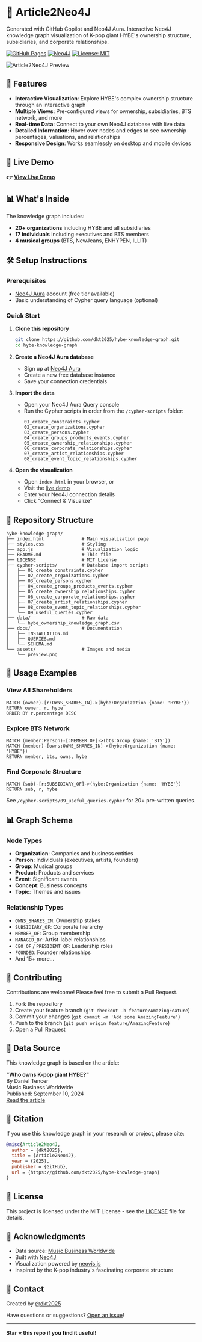 # 🎵 Article2Neo4J

Generated with GitHub Copilot and Neo4J Aura. Interactive Neo4J knowledge graph visualization of K-pop giant HYBE's ownership structure, subsidiaries, and corporate relationships.

[![GitHub Pages](https://img.shields.io/badge/demo-live-success)](https://dkt2025.github.io/Article2Neo4J/)
[![Neo4J](https://img.shields.io/badge/database-Neo4J-blue)](https://neo4j.com/)
[![License: MIT](https://img.shields.io/badge/License-MIT-yellow.svg)](https://opensource.org/licenses/MIT)

![Article2Neo4J Preview](assets/preview.png)

## 🌟 Features

- **Interactive Visualization**: Explore HYBE's complex ownership structure through an interactive graph
- **Multiple Views**: Pre-configured views for ownership, subsidiaries, BTS network, and more
- **Real-time Data**: Connect to your own Neo4J database with live data
- **Detailed Information**: Hover over nodes and edges to see ownership percentages, valuations, and relationships
- **Responsive Design**: Works seamlessly on desktop and mobile devices

## 🚀 Live Demo

**👉 [View Live Demo](https://dkt2025.github.io/Article2Neo4J/)**

## 📊 What's Inside

The knowledge graph includes:

- **20+ organizations** including HYBE and all subsidiaries
- **17 individuals** including executives and BTS members
- **4 musical groups** (BTS, NewJeans, ENHYPEN, ILLIT)


## 🛠️ Setup Instructions

### Prerequisites

- [Neo4J Aura](https://neo4j.com/cloud/aura-free/) account (free tier available)
- Basic understanding of Cypher query language (optional)

### Quick Start

1. **Clone this repository**
   ```bash
   git clone https://github.com/dkt2025/hybe-knowledge-graph.git
   cd hybe-knowledge-graph
   ```

2. **Create a Neo4J Aura database**
   - Sign up at [Neo4J Aura](https://neo4j.com/cloud/aura-free/)
   - Create a new free database instance
   - Save your connection credentials

3. **Import the data**
   - Open your Neo4J Aura Query console
   - Run the Cypher scripts in order from the `/cypher-scripts` folder:
     ```
     01_create_constraints.cypher
     02_create_organizations.cypher
     03_create_persons.cypher
     04_create_groups_products_events.cypher
     05_create_ownership_relationships.cypher
     06_create_corporate_relationships.cypher
     07_create_artist_relationships.cypher
     08_create_event_topic_relationships.cypher
     ```

4. **Open the visualization**
   - Open `index.html` in your browser, or
   - Visit the [live demo](https://dkt2025.github.io/Article2Neo4J/)
   - Enter your Neo4J connection details
   - Click "Connect & Visualize"

## 📁 Repository Structure

```
hybe-knowledge-graph/
├── index.html              # Main visualization page
├── styles.css              # Styling
├── app.js                  # Visualization logic
├── README.md               # This file
├── LICENSE                 # MIT License
├── cypher-scripts/         # Database import scripts
│   ├── 01_create_constraints.cypher
│   ├── 02_create_organizations.cypher
│   ├── 03_create_persons.cypher
│   ├── 04_create_groups_products_events.cypher
│   ├── 05_create_ownership_relationships.cypher
│   ├── 06_create_corporate_relationships.cypher
│   ├── 07_create_artist_relationships.cypher
│   ├── 08_create_event_topic_relationships.cypher
│   └── 09_useful_queries.cypher
├── data/                   # Raw data
│   └── hybe_ownership_knowledge_graph.csv
├── docs/                   # Documentation
│   ├── INSTALLATION.md
│   ├── QUERIES.md
│   └── SCHEMA.md
└── assets/                 # Images and media
    └── preview.png
```

## 🎯 Usage Examples

### View All Shareholders
```cypher
MATCH (owner)-[r:OWNS_SHARES_IN]->(hybe:Organization {name: 'HYBE'})
RETURN owner, r, hybe
ORDER BY r.percentage DESC
```

### Explore BTS Network
```cypher
MATCH (member:Person)-[:MEMBER_OF]->(bts:Group {name: 'BTS'})
MATCH (member)-[owns:OWNS_SHARES_IN]->(hybe:Organization {name: 'HYBE'})
RETURN member, bts, owns, hybe
```

### Find Corporate Structure
```cypher
MATCH (sub)-[r:SUBSIDIARY_OF]->(hybe:Organization {name: 'HYBE'})
RETURN sub, r, hybe
```

See `/cypher-scripts/09_useful_queries.cypher` for 20+ pre-written queries.

## 📊 Graph Schema

### Node Types
- **Organization**: Companies and business entities
- **Person**: Individuals (executives, artists, founders)
- **Group**: Musical groups
- **Product**: Products and services
- **Event**: Significant events
- **Concept**: Business concepts
- **Topic**: Themes and issues

### Relationship Types
- `OWNS_SHARES_IN`: Ownership stakes
- `SUBSIDIARY_OF`: Corporate hierarchy
- `MEMBER_OF`: Group membership
- `MANAGED_BY`: Artist-label relationships
- `CEO_OF` / `PRESIDENT_OF`: Leadership roles
- `FOUNDED`: Founder relationships
- And 15+ more...

## 🤝 Contributing

Contributions are welcome! Please feel free to submit a Pull Request.

1. Fork the repository
2. Create your feature branch (`git checkout -b feature/AmazingFeature`)
3. Commit your changes (`git commit -m 'Add some AmazingFeature'`)
4. Push to the branch (`git push origin feature/AmazingFeature`)
5. Open a Pull Request

## 📄 Data Source

This knowledge graph is based on the article:

**"Who owns K-pop giant HYBE?"**  
By Daniel Tencer  
Music Business Worldwide  
Published: September 10, 2024  
[Read the article](https://www.musicbusinessworldwide.com/who-owns-k-pop-giant-hybe/)

## 📝 Citation

If you use this knowledge graph in your research or project, please cite:

```bibtex
@misc{Article2Neo4J,
  author = {dkt2025},
  title = {Article2Neo4J},
  year = {2025},
  publisher = {GitHub},
  url = {https://github.com/dkt2025/hybe-knowledge-graph}
}
```

## 📜 License

This project is licensed under the MIT License - see the [LICENSE](LICENSE) file for details.

## 🙏 Acknowledgments

- Data source: [Music Business Worldwide](https://www.musicbusinessworldwide.com/)
- Built with [Neo4J](https://neo4j.com/)
- Visualization powered by [neovis.js](https://github.com/neo4j-contrib/neovis.js/)
- Inspired by the K-pop industry's fascinating corporate structure

## 📧 Contact

Created by [@dkt2025](https://github.com/dkt2025)

Have questions or suggestions? [Open an issue](https://github.com/dkt2025/Article2Neo4J/issues)!

---

**Star ⭐ this repo if you find it useful!**
